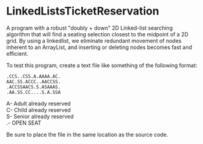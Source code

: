 # LinkedListsTicketReservation
A program with a robust "doubly + down" 2D Linked-list searching algorithm that will find a seating selection closest to the midpoint of a 2D grid.
By using a linkedlist, we eliminate redundant movement of nodes inherent to an ArrayList, and inserting or deleting nodes becomes fast and efficient.

To test this program, create a text file like something of the following format:

```.AAAAAAAA....AAAAAA.   
.CCS..CSS.A.AAAA.AC.   
AAC.SS.ACCC..AACCSS.  
.ACCSSAACS.S.ASAAAS.  
.AA.SS.CC....S.A.SSA 
```

A- Adult already reserved  
C- Child already reserved  
S- Senior already reserved  
.- OPEN SEAT  

Be sure to place the file in the same location as the source code.

